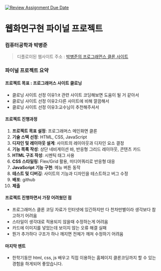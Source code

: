 [![Review Assignment Due Date](https://classroom.github.com/assets/deadline-readme-button-22041afd0340ce965d47ae6ef1cefeee28c7c493a6346c4f15d667ab976d596c.svg)](https://classroom.github.com/a/p5Ba1kFH)
# 웹화면구현 파이널 프로젝트

### 컴퓨터공학과 박병준
> 디플로이된 웹사이트 주소 : [박병준의 프로그래먼스 클론 사이트](https://webproject526.netlify.app/)

### 파이널 프로젝트 요약

#### 프로젝트 목표 : 프로그래머스 사이트 클로닝 
- 클로닝 사이트 선정 이유1:it 관련 사이트 코딩해보면 도움이 될 거 같아서
- 클로닝 사이트 선정 이유2:다른 사이트에 비해 깔끔해서
- 클로닝 사이트 선정 이유3:교수님이 추천해주셔서

#### 프로젝트 진행과정
1. **프로젝트 목표 설정**: 프로그래머스 메인화면 클론
1. **기술 스택 선정**: HTML, CSS, JavaScript
1. **디자인 및 레이아웃 설계**: 사이트의 레이아웃과 디자인 요소 결정
1. **기능 목록 작성**: 상단 네비게이션 바, 반응형 그리드 레이아웃, 콘텐츠 카드
1. **HTML 구조 작성**: 시멘틱 태그 사용
1. **CSS 스타일링**: Flex/Grid 활용, 미디어쿼리로 반응형 대응
1. **JavaScript 기능 구현**: 메뉴 버튼 동작
1. **테스트 및 디버깅**: 사이트의 기능과 디자인을 테스트하고 버그 수정
1. **배포**: github
1. **제출**

#### 프로젝트 진행하면서 가장 어려웠던 점
- 프로그래머스 클론 코딩 자료가 인터넷에 있긴하지만 다 천차만별이라 생각보다 참고하기 어려움
- 스타일이 생각대로 적용되지 않을때 수정하는게 어려움
- 카드에 이미지를 넣었는데 보이지 않는 오류 해결 실패
- 뭔가 추가하다 구조가 하나 깨지면 전체가 깨져 수정하기 어려움

#### 마지막 멘트
- 한학기동안 html, css, js 배우고 직접 이용하는 홈페이지 클론코딩까지 할 수 있는 경험을 하게되어 좋았습니다.